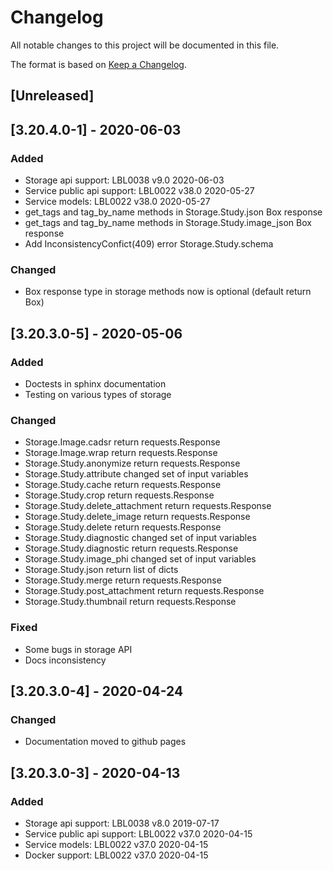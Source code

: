 # Changelog
All notable changes to this project will be documented in this file.

The format is based on [Keep a Changelog](https://keepachangelog.com/en/1.0.0/).

## [Unreleased]

## [3.20.4.0-1] - 2020-06-03
### Added
- Storage api support: LBL0038 v9.0 2020-06-03
- Service public api support: LBL0022 v38.0 2020-05-27
- Service models: LBL0022 v38.0 2020-05-27
- get_tags and tag_by_name methods in Storage.Study.json Box response
- get_tags and tag_by_name methods in Storage.Study.image_json Box response
- Add InconsistencyConfict(409) error Storage.Study.schema

### Changed
- Box response type in storage methods now is optional (default return Box)

## [3.20.3.0-5] - 2020-05-06
### Added
- Doctests in sphinx documentation
- Testing on various types of storage

### Changed
- Storage.Image.cadsr return requests.Response
- Storage.Image.wrap return requests.Response
- Storage.Study.anonymize return requests.Response
- Storage.Study.attribute changed set of input variables
- Storage.Study.cache return requests.Response
- Storage.Study.crop return requests.Response
- Storage.Study.delete_attachment return requests.Response
- Storage.Study.delete_image return requests.Response
- Storage.Study.delete return requests.Response
- Storage.Study.diagnostic changed set of input variables
- Storage.Study.diagnostic return requests.Response
- Storage.Study.image_phi changed set of input variables
- Storage.Study.json return list of dicts
- Storage.Study.merge return requests.Response
- Storage.Study.post_attachment return requests.Response
- Storage.Study.thumbnail return requests.Response

### Fixed
- Some bugs in storage API
- Docs inconsistency

## [3.20.3.0-4] - 2020-04-24
### Changed
- Documentation moved to github pages

## [3.20.3.0-3] - 2020-04-13
### Added
- Storage api support: LBL0038 v8.0 2019-07-17
- Service public api support: LBL0022 v37.0 2020-04-15
- Service models: LBL0022 v37.0 2020-04-15
- Docker support: LBL0022 v37.0 2020-04-15
